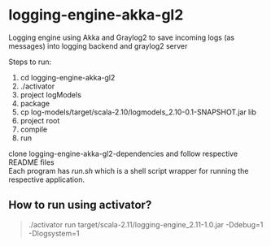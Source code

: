 logging-engine-akka-gl2
=======================

Logging engine using Akka and Graylog2 to save incoming logs (as messages) into logging backend and graylog2 server

Steps to run:

1.    cd logging-engine-akka-gl2
2.    ./activator
3.    project logModels
4.    package
5.    cp log-models/target/scala-2.10/logmodels_2.10-0.1-SNAPSHOT.jar lib
6.    project root
7.    compile
8.    run

clone logging-engine-akka-gl2-dependencies and follow respective README files  
Each program has *run.sh* which is a shell script wrapper for running the respective application.


## How to run using activator?
> ./activator run target/scala-2.11/logging-engine_2.11-1.0.jar -Ddebug=1 -Dlogsystem=1
